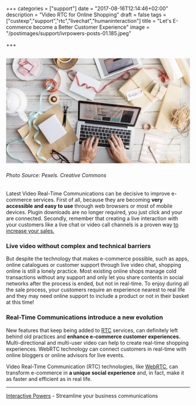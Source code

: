 +++
categories = ["support"]
date = "2017-08-16T12:14:46+02:00"
description = "Video RTC for Online Shopping"
draft = false
tags = ["custexp","support","rtc","livechat","humaninteraction"]
title = "Let's E-commerce become a Better Customer Experience"
image = "/postimages/support/ivrpowers-posts-01.185.jpeg"

+++

![Working on a computer](/postimages/support/ivrpowers-posts-01.185.jpeg)
-------------
###### Photo Source: Pexels. Creative Commons


Latest Video Real-Time Communications can be decisive to improve e-commerce services. First of all, because they are becoming **very accessible and easy to use** through web browsers or most of mobile devices. Plugin downloads are no longer required, you just click and your are connected. Secondly, remember that creating a live interaction with your customers like a live chat or video call channels is a proven way [to increase your sales.](https://www.quora.com/How-much-does-live-chat-increase-conversion)
 
### Live video without complex and technical barriers
 
But despite the technology that makes e-commerce possible, such as apps, online catalogues or customer support through live video chat, shopping online is still a lonely practice. Most existing online shops manage cold transactions without any support and only let you share contents in social networks after the process is ended, but not in real-time. To enjoy during all the sale process, your customers require an experience nearest to real life and they may need online support to include a product or not in their basket at this time!

### Real-Time Communications introduce a new evolution

New features that keep being added to [RTC](http://blog.ivrpowers.com/post/technologies/what-is-rtc/ ) services, can definitely left behind old practices and **enhance e-commerce customer experiences.** Multi-directional and multi-user video can help to create real-time shopping experiences. WebRTC technology can connect customers in real-time with online bloggers or online advisors for live events.
 
Video Real-Time Communication (RTC) technologies, like [WebRTC,](http://blog.ivrpowers.com/post/marketing/webrtc-system-benefits/) can transform e-commerce in **a unique social experience** and, in fact, make it as faster and efficient as in real life.


---
[Interactive Powers](http://www.ivrpowers.com/ ) - Streamline your business communications

 
